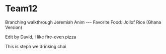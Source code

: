 # Team12

Branching walkthrough
Jeremiah Anim --- Favorite Food: Jollof Rice (Ghana Version)


Edit by David, I like fire-oven pizza

This is steph we drinking chai

